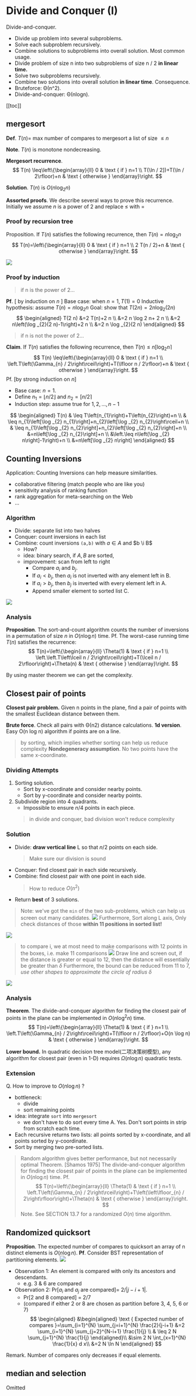 # Divide and Conquer (I)

<!-----
title: 【Algorithm】Divide and Conquer (I)
url: al-divide
date: 2020-10-02 15:27:46
tags: 
- Algorithm

categories: 
- Courses

----->

Divide-and-conquer.
- Divide up problem into several subproblems.
- Solve each subproblem recursively.
- Combine solutions to subproblems into overall solution.
Most common usage.
- Divide problem of size n into two subproblems of size n / 2 **in linear time.** 
- Solve two subproblems recursively.
- Combine two solutions into overall solution **in linear time**.
Consequence.
- Bruteforce: Θ(n^2). 
- Divide-and-conquer: Θ(nlogn).


<!--more-->

[[toc]]



## mergesort

**Def**. $T(n)=$ max number of compares to mergesort a list of size $\leq n$

**Note**. $T(n)$ is monotone nondecreasing.

**Mergesort recurrence**.
$$
T(n) \leq\left\{\begin{array}{ll}
0 & \text { if } n=1 \\
T(\ln / 2])+T(\ln / 2\rfloor)+n & \text { otherwise }
\end{array}\right.
$$

**Solution**. $T(n)$ is $O\left(n \log _{2} n\right)$

**Assorted proofs**. We describe several ways to prove this recurrence. Initially we assume $n$ is a power of 2 and replace $\leq$ with $=$

### Proof by recursion tree

Proposition. If $T(n)$ satisfies the following recurrence, then $T(n)=n \log _{2} n$
$$
T(n)=\left\{\begin{array}{ll}
0 & \text { if } n=1 \\
2 T(n / 2)+n & \text { otherwise }
\end{array}\right.
$$

![](./img/09-28-15-38-52.png)

### Proof by induction

> if n is the power of 2...

**Pf**. [ by induction on $n$ ]
Base case: when $n=1, T(1)=0$
Inductive hypothesis: assume $T(n)=n \log _{2} n$
Goal: show that $T(2 n)=2 n \log _{2}(2 n)$
$$
\begin{aligned}
T(2 n) &=2 T(n)+2 n \\
&=2 n \log 2 n+ 2 n \\
&=2 n\left(\log _{2}(2 n)-1\right)+2 n \\
&=2 n \log _{2}(2 n)
\end{aligned}
$$

> if n is not the power of 2...

**Claim**. If $T(n)$ satisfies the following recurrence, then $T(n) \leq n\left[\log _{2} n\right\rceil$
$$
T(n) \leq\left\{\begin{array}{ll}
0 & \text { if } n=1 \\
\left.T\left(\Gamma_{n} / 2\right\rceil\right)+T(\lfloor n / 2\rfloor)+n & \text { otherwise }
\end{array}\right.
$$
Pf. [by strong induction on $n]$
- Base case: $n=1$.
- Define $n_{1}=\lfloor n / 2\rfloor$ and $n_{2}=[n / 2\rceil$
- Induction step: assume true for $1,2, \ldots, n-1$

$$
\begin{aligned}
T(n) & \leq T\left(n_{1}\right)+T\left(n_{2}\right)+n \\
& \leq n_{1}\left[\log _{2} n_{1}\right]+n_{2}\left[\log _{2} n_{2}\right\rceil+n \\
& \leq n_{1}\left[\log _{2} n_{2}\right]+n_{2}\left[\log _{2} n_{2}\right]+n \\
&=n\left[\log _{2} n_{2}\right]+n \\
&\left.\leq n\left(\log _{2} n\right]-1\right)+n \\
&=n\left[\log _{2} n\right]
\end{aligned}
$$


## Counting Inversions

Application: Counting Inversions can help measure similarities.
- collaborative filtering (match people who are like you)
- sensitivity analysis of ranking function
- rank aggregation for meta-searching on the Web
- ...

### Algorithm

- Divide: separate list into two halves
- Conquer: count inversions in each list
- Combine: count inversions `(a,b)` with $a\in A$ and $b \i B$
  - How?
  - idea: binary search, if $A,B$ are sorted,
  - improvement: scan from left to right
    - Compare $a_i$ and $b_j$.
    - If $a_i < b_j$, then $a_i$ is not inverted with any element left in B.
    - If $a_i > b_j$, then $b_j$ is inverted with every element left in A. 
    - Append smaller element to sorted list C.

![](./img/10-12-13-09-21.png)

### Analysis

**Proposition**. The sort-and-count algorithm counts the number of inversions
in a permutation of size $n$ in $O(n \log n)$ time.
Pf. The worst-case running time $T(n)$ satisfies the recurrence:
$$
T(n)=\left\{\begin{array}{ll}
\Theta(1) & \text { if } n=1 \\
\left.\left.T\left\lceil n / 2\right\rceil\right)+T(\lceil n / 2\rfloor\right)+\Theta(n) & \text { otherwise }
\end{array}\right.
$$

By using master theorem we can get the complexity.



## Closest pair of points 

**Closest pair problem.** Given n points in the plane, find a pair of points with the smallest Euclidean distance between them.


**Brute force**. Check all pairs with Θ(n2) distance calculations.
**1d version**. Easy O(n log n) algorithm if points are on a line.
> by sorting, which implies whether sorting can help us reduce complexity
**Nondegeneracy assumption**. No two points have the same x-coordinate.

### Dividing Attempts
1. Sorting solution.
   - Sort by x-coordinate and consider nearby points. 
   - Sort by y-coordinate and consider nearby points.
2. Subdivide region into 4 quadrants.
   - Impossible to ensure $n / 4$ points in each piece.
   > in divide and conquer, bad division won't reduce complexity

### Solution
- Divide: **draw vertical line** L so that $n / 2$ points on each side.
  > Make sure our division is sound
- Conquer: find closest pair in each side recursively. 
- Combine: find closest pair with one point in each side.
  > How to reduce $O(n^2)$
- Return **best** of 3 solutions.

> Note: we've got the `min` of the two sub-problems, which can help us screen out many candidates.
> ![](./img/10-12-13-20-54.png)
> Furthermore, Sort along L axis,
> Only check distances of those **within 11 positions in sorted list!**

![](./img/10-12-13-26-49.png)

> to compare i, we at most need to make comparisons with 12 points in the boxes, i.e. make 11 comparisons
> ![](./img/10-12-14-01-23.png)
> Draw line and screen out, if the distance is greater or equal to 12, then the distance will essentially be greater than $\delta$
> Furthermore, the bound can be reduced from 11 to 7, _use other shapes to approximate the circle of radius $\delta$_


![](./img/10-12-13-28-05.png)

### Analysis

**Theorem**. The divide-and-conquer algorithm for finding the closest pair of points in the plane can be implemented in $O\left(n \log ^{2} n\right)$ time.
$$
T(n)=\left\{\begin{array}{ll}
\Theta(1) & \text { if } n=1 \\
\left.T\left(\Gamma_{n} / 2\right\rceil\right)+T(\lfloor n / 2\rfloor)+O(n \log n) & \text { otherwise }
\end{array}\right.
$$

**Lower bound.** In quadratic decision tree model(二项决策树模型), any algorithm
for closest pair (even in 1-D) requires $\Omega(n \log n)$ quadratic tests.

### Extension

Q. How to improve to $O(n \log n)$ ?
- bottleneck:
  - divide
  - sort remaining points
- idea: integrate `sort` into `mergesort`
  - we don't have to do sort every time
A. Yes. Don't sort points in strip from scratch each time.
- Each recursive returns two lists: all points sorted by x-coordinate, and all points sorted by y-coordinate.
- Sort by merging two pre-sorted lists.


> Random algorithm gives better performance, but not necessarily optimal
Theorem. [Shamos 1975$]$ The divide-and-conquer algorithm for finding the closest pair of points in the plane can be implemented in $O(n \log n)$ time.
Pf.
$$
T(n)=\left\{\begin{array}{ll}
\Theta(1) & \text { if } n=1 \\
\left.T\left(\Gamma_{n} / 2\right\rceil\right)+T\left(\left\lfloor_{n} / 2\right\rfloor\right)+\Theta(n) & \text { otherwise }
\end{array}\right.
$$
Note. See SECTION 13.7 for a randomized $O(n)$ time algorithm.


## Randomized quicksort 

**Proposition**. The expected number of compares to quicksort an array of n distinct elements is $O(n \log n)$.
**Pf**. Consider BST representation of partitioning elements.
![](./img/10-12-13-40-21.png)

- Observation 1: An element is compared with only its ancestors and descendants.
  - e.g. 3 & 6 are compared
- Observation 2: Pr[$a_i$ and $a_j$ are compared]= $2 / |j-i+1|$.
  - Pr[2 and 8 compared] = 2/7 
  - (compared if either 2 or 8 are chosen as partition before 3, 4, 5, 6 or 7)
$$
\begin{aligned}
&\begin{aligned}
\text { Expected number of compares }=\sum_{i=1}^{N} \sum_{j=i+1}^{N} \frac{2}{j-i+1} &=2 \sum_{i=1}^{N} \sum_{j=2}^{N-i+1} \frac{1}{j} \\
& \leq 2 N \sum_{j=1}^{N} \frac{1}{j}
\end{aligned}\\
&\sim 2 N \int_{x=1}^{N} \frac{1}{x} d x\\
&=2 N \ln N
\end{aligned}
$$

Remark. Number of compares only decreases if equal elements.

## median and selection

Omitted


